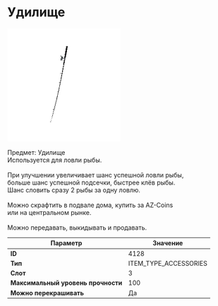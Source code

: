 # Удилище

![Item Image](../img/4128.webp?raw=true)

Предмет: Удилище<br>Используется для ловли рыбы.<br><br>При улучшении увеличивает шанс успешной ловли рыбы,<br>больше шанс успешной подсечки, быстрее клёв рыбы.<br>Шанс словить сразу 2 рыбы за одну ловлю.<br><br>Можно скрафтить в подвале дома, купить за AZ-Coins<br>или на центральном рынке.<br><br>Можно передавать, выкидывать и продавать.


| Параметр | Значение |
|----------|----------|
| **ID** | 4128 |
| **Тип** | ITEM_TYPE_ACCESSORIES |
| **Слот** | 3 |
| **Максимальный уровень прочности** | 100 |
| **Можно перекрашивать** | Да |

